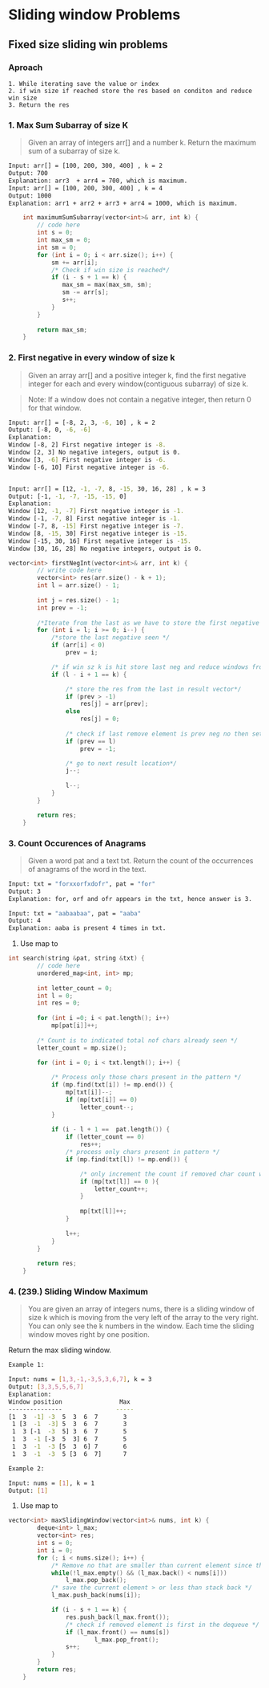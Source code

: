 # Sliding window Problems

## Fixed size sliding win problems
### Aproach
    1. While iterating save the value or index
    2. if win size if reached store the res based on conditon and reduce win size
    3. Return the res

### 1. Max Sum Subarray of size K
> Given an array of integers arr[]  and a number k. Return the maximum sum of a subarray of size k.
```bash
Input: arr[] = [100, 200, 300, 400] , k = 2
Output: 700
Explanation: arr3  + arr4 = 700, which is maximum.
Input: arr[] = [100, 200, 300, 400] , k = 4
Output: 1000
Explanation: arr1 + arr2 + arr3 + arr4 = 1000, which is maximum.
```

```cpp
    int maximumSumSubarray(vector<int>& arr, int k) {
        // code here
        int s = 0;
        int max_sm = 0;
        int sm = 0;
        for (int i = 0; i < arr.size(); i++) {
            sm += arr[i];
            /* Check if win size is reached*/
            if (i - s + 1 == k) {
               max_sm = max(max_sm, sm);
               sm -= arr[s];
               s++;
            }
        }
        
        return max_sm;
    }
```

### 2. First negative in every window of size k
> Given an array arr[]  and a positive integer k, find the first negative integer for each and every window(contiguous subarray) of size k.

> Note: If a window does not contain a negative integer, then return 0 for that window.
```bash
Input: arr[] = [-8, 2, 3, -6, 10] , k = 2
Output: [-8, 0, -6, -6]
Explanation:
Window [-8, 2] First negative integer is -8.
Window [2, 3] No negative integers, output is 0.
Window [3, -6] First negative integer is -6.
Window [-6, 10] First negative integer is -6.


Input: arr[] = [12, -1, -7, 8, -15, 30, 16, 28] , k = 3
Output: [-1, -1, -7, -15, -15, 0] 
Explanation:
Window [12, -1, -7] First negative integer is -1.
Window [-1, -7, 8] First negative integer is -1.
Window [-7, 8, -15] First negative integer is -7.
Window [8, -15, 30] First negative integer is -15.
Window [-15, 30, 16] First negative integer is -15.
Window [30, 16, 28] No negative integers, output is 0.
```

```cpp
vector<int> firstNegInt(vector<int>& arr, int k) {
        // write code here
        vector<int> res(arr.size() - k + 1);
        int l = arr.size() - 1;
        
        int j = res.size() - 1;
        int prev = -1;
        
        /*Iterate from the last as we have to store the first negative */
        for (int i = l; i >= 0; i--) {
            /*store the last negative seen */
            if (arr[i] < 0)
                prev = i;

            /* if win sz k is hit store last neg and reduce windows from end */
            if (l - i + 1 == k) {

                /* store the res from the last in result vector*/
                if (prev > -1)
                    res[j] = arr[prev];
                else
                    res[j] = 0;
                
                /* check if last remove element is prev neg no then set it to -1 */
                if (prev == l)
                    prev = -1;

                /* go to next result location*/
                j--;
                
                l--;
            }
        }

        return res;
    }
```

### 3. Count Occurences of Anagrams
> Given a word pat and a text txt. Return the count of the occurrences of anagrams of the word in the text.
```bash
Input: txt = "forxxorfxdofr", pat = "for"
Output: 3
Explanation: for, orf and ofr appears in the txt, hence answer is 3.

Input: txt = "aabaabaa", pat = "aaba"
Output: 4
Explanation: aaba is present 4 times in txt.
```
1. Use map to 
```cpp
int search(string &pat, string &txt) {
        // code here
        unordered_map<int, int> mp;
        
        int letter_count = 0;
        int l = 0;
        int res = 0;
        
        for (int i =0; i < pat.length(); i++)
            mp[pat[i]]++;
        
        /* Count is to indicated total nof chars already seen */
        letter_count = mp.size();
        
        for (int i = 0; i < txt.length(); i++) {

            /* Process only those chars present in the pattern */
            if (mp.find(txt[i]) != mp.end()) {
                mp[txt[i]]--;
                if (mp[txt[i]] == 0)
                    letter_count--;
            }
            
            if (i - l + 1 ==  pat.length()) {
                if (letter_count == 0)
                    res++;
                /* process only chars present in pattern */
                if (mp.find(txt[l]) != mp.end()) {

                    /* only increment the count if removed char count was zero */
                    if (mp[txt[l]] == 0 ){
                        letter_count++;
                    }
                    
                    mp[txt[l]]++;
                }
                
                l++;
            }
        }
        
        return res;
    }
```

### 4. (239.) Sliding Window Maximum
> You are given an array of integers nums, there is a sliding window of size k which is moving from the very left of the array to the very right. You can only see the k numbers in the window. Each time the sliding window moves right by one position.

Return the max sliding window.
```bash
Example 1:

Input: nums = [1,3,-1,-3,5,3,6,7], k = 3
Output: [3,3,5,5,6,7]
Explanation: 
Window position                Max
---------------               -----
[1  3  -1] -3  5  3  6  7       3
 1 [3  -1  -3] 5  3  6  7       3
 1  3 [-1  -3  5] 3  6  7       5
 1  3  -1 [-3  5  3] 6  7       5
 1  3  -1  -3 [5  3  6] 7       6
 1  3  -1  -3  5 [3  6  7]      7

Example 2:

Input: nums = [1], k = 1
Output: [1]
```
1. Use map to 
```cpp
vector<int> maxSlidingWindow(vector<int>& nums, int k) {
        deque<int> l_max;
        vector<int> res;
        int s = 0;
        int i = 0;
        for (; i < nums.size(); i++) {
            /* Remove no that are smaller than current element since they dont have the chance to be part of the result*/
            while(!l_max.empty() && (l_max.back() < nums[i]))
                l_max.pop_back();
            /* save the current element > or less than stack back */
            l_max.push_back(nums[i]);

            if (i - s + 1 == k) {
                res.push_back(l_max.front());
                /* check if removed element is first in the dequeue */
                if (l_max.front() == nums[s])
                        l_max.pop_front();
                s++;
            }
        }
        return res;
    }
```